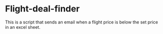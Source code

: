 # Flight-deal-finder
This is a script that sends an email when a flight price is below the set price in an excel sheet.
